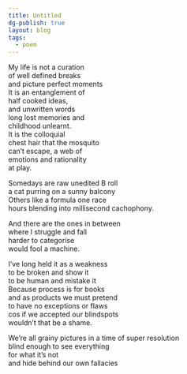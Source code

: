 ```yaml
---
title: Untitled
dg-publish: true
layout: blog
tags:
  - poem
---
```


My life is not a curation  
of well defined breaks  
and picture perfect moments  
It is an entanglement of   
half cooked ideas,  
and unwritten words  
long lost memories and  
childhood unlearnt.  
It is the colloquial   
chest hair that the mosquito   
can’t escape, a web of  
emotions and rationality   
at play.  
  
Somedays are raw unedited B roll  
a cat purring on a sunny balcony  
Others like a formula one race  
hours blending into millisecond cachophony.  

And there are the ones in between  
where I struggle and fall  
harder to categorise  
would fool a machine.  

I’ve long held it as a weakness  
to be broken and show it  
to be human and mistake it  
Because process is for books  
and as products we must pretend  
to have no exceptions or flaws  
cos if we accepted our blindspots  
wouldn’t that be a shame.  

We’re all grainy pictures in a time of super resolution  
blind enough to see everything  
for what it’s not  
and hide behind our own fallacies  
